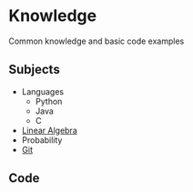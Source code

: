 # Knowledge
Common knowledge and basic code examples


## Subjects
- Languages
	- Python
	- Java
	- C
- [Linear Algebra](http://mccormickt12.github.io/knowledge/linalg/sabermetrics.pdf)
- Probability
- [Git](http://mccormickt12.github.io/knowledge/git/githelp.pdf)

## Code
